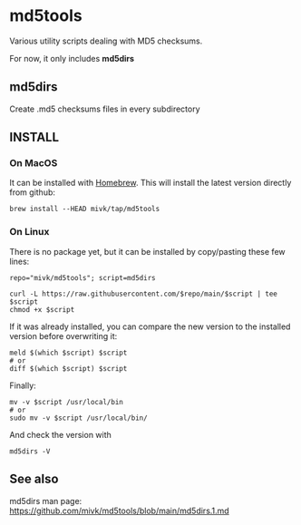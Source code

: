 ﻿# md5tools

Various utility scripts dealing with MD5 checksums.

For now, it only includes **md5dirs**

## md5dirs

Create .md5 checksums files in every subdirectory

## INSTALL

### On MacOS

It can be installed with [Homebrew](https://brew.sh). This will install the latest version directly from github:

    brew install --HEAD mivk/tap/md5tools

### On Linux

There is no package yet, but it can be installed by copy/pasting these few lines:

    repo="mivk/md5tools"; script=md5dirs

    curl -L https://raw.githubusercontent.com/$repo/main/$script | tee $script
    chmod +x $script

If it was already installed, you can compare the new version to the installed version before overwriting it:

    meld $(which $script) $script
    # or
    diff $(which $script) $script

Finally:

    mv -v $script /usr/local/bin
    # or
    sudo mv -v $script /usr/local/bin/

And check the version with

    md5dirs -V

## See also
md5dirs man page: https://github.com/mivk/md5tools/blob/main/md5dirs.1.md

